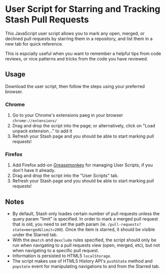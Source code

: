 # User Script for Starring and Tracking Stash Pull Requests

This JavaScript user script allows you to mark any open, merged, or declined pull requests by starring them in a repository, and list them in a new tab for quick reference. 

This is espcially useful when you want to remember a helpful tips from code reviews, or nice patterns and tricks from the code you have reviewed.

## Usage

Download the user script, then follow the steps using your preferred browser.

### Chrome

1. Go to your Chrome's extensions paeg in your browser `chrome://extensions/`
2. Drag and drop the script into the page; or alternatively, click on "Load unpack extension..." to add it
3. Refresh your Stash page and you should be able to start marking pull requests!

### Firefox

1. Add Firefox add-on [Greasemonkey](https://addons.mozilla.org/en-US/firefox/addon/greasemonkey/) for managing User Scripts, if you don't have it already.
2. Drag and drop the script into the "User Scripts" tab.
3. Refresh your Stash page and you should be able to start marking pull requests!

## Notes 

* By default, Stash only loades certain number of pull requests unless the query param "limit" is specified. In order to mark a merged pull request that is old, you need to set the path param (ie. `/pull-requests?state=merged&limit=200`). Once the item is starred, it should be visible under the Starred tab.
* With the `@match` and `@exclude` rules specified, the script should only be run when navigating to a pull requests view (open, merged, etc), but not when navigating to a specific pull request.
* Information is persisted to HTML5 `localStorage`.
* The script makes use of HTML5 History API's `pushState` method and  `popstate` event for manipulating navigations to and from the Starred tab.


